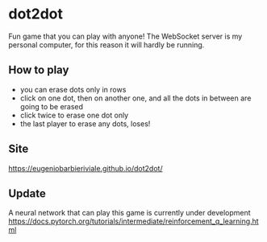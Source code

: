 # dot2dot
Fun game that you can play with anyone! The WebSocket server is my personal computer, for this reason it will hardly be running.

## How to play
- you can erase dots only in rows
- click on one dot, then on another one, and all the dots in between are going to be erased
- click twice to erase one dot only
- the last player to erase any dots, loses!

## Site
https://eugeniobarbieriviale.github.io/dot2dot/

## Update
A neural network that can play this game is currently under development
https://docs.pytorch.org/tutorials/intermediate/reinforcement_q_learning.html

